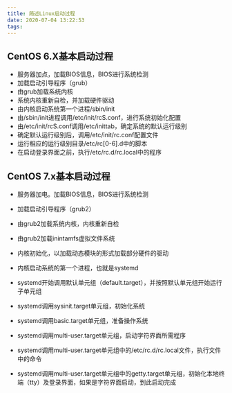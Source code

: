 ```yaml
---
title: 简述Linux启动过程
date: 2020-07-04 13:22:53
tags:
---
```

## CentOS 6.X基本启动过程

- 服务器加点，加载BIOS信息，BIOS进行系统检测
- 加载启动引导程序（grub）
- 由grub加载系统内核
- 系统内核重新自检，并加载硬件驱动
- 由内核启动系统第一个进程/sbin/init
- 由/sbin/init进程调用/etc/init/rcS.conf，进行系统初始化配置
- 由/etc/init/rcS.conf调用/etc/inittab，确定系统的默认运行级别
- 确定默认运行级别后，调用/etc/init/rc.conf配置文件
- 运行相应的运行级别目录/etc/rc[0-6].d中的脚本
- 在启动登录界面之前，执行/etc/rc.d/rc.local中的程序
<!-- more -->

## CentOS 7.x基本启动过程

- 服务器加电。加载BIOS信息，BIOS进行系统检测
- 加载启动引导程序（grub2）
- 由grub2加载系统内核，内核重新自检
- 由grub2加载inintamfs虚拟文件系统
- 内核初始化，以加载动态模块的形式加载部分硬件的驱动
- 内核启动系统的第一个进程，也就是systemd

- systemd开始调用默认单元组（default.target），并按照默认单元组开始运行子单元组
- systemd调用sysinit.target单元组，初始化系统
- systemd调用basic.target单元组，准备操作系统
- systemd调用multi-user.target单元组，启动字符界面所需程序
- systemd调用multi-user.target单元组中的/etc/rc.d/rc.local文件，执行文件中的命令
- systemd调用multi-user.target单元组中的getty.target单元组，初始化本地终端（tty）及登录界面，如果是字符界面启动，到此启动完成
